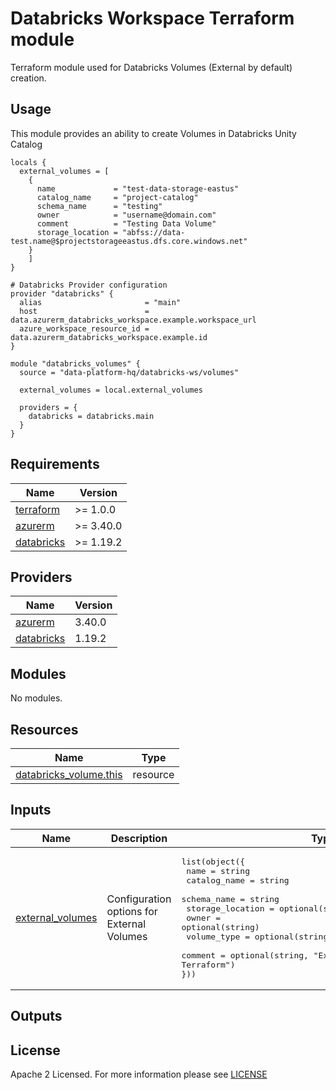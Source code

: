 # Databricks Workspace Terraform module
Terraform module used for Databricks Volumes (External by default) creation.

## Usage
This module provides an ability to create Volumes in Databricks Unity Catalog

```hcl
locals {
  external_volumes = [
    {
      name             = "test-data-storage-eastus"
      catalog_name     = "project-catalog"
      schema_name      = "testing"
      owner            = "username@domain.com"
      comment          = "Testing Data Volume"
      storage_location = "abfss://data-test.name@$projectstorageeastus.dfs.core.windows.net"
    }
    ]
}

# Databricks Provider configuration
provider "databricks" {
  alias                       = "main"
  host                        = data.azurerm_databricks_workspace.example.workspace_url
  azure_workspace_resource_id = data.azurerm_databricks_workspace.example.id
}

module "databricks_volumes" {
  source = "data-platform-hq/databricks-ws/volumes"

  external_volumes = local.external_volumes

  providers = {
    databricks = databricks.main
  }
}
```
<!-- BEGIN_TF_DOCS -->
## Requirements

| Name                                                                         | Version   |
| ---------------------------------------------------------------------------- |-----------|
| <a name="requirement_terraform"></a> [terraform](#requirement\_terraform)    | >= 1.0.0  |
| <a name="requirement_azurerm"></a> [azurerm](#requirement\_azurerm)          | >= 3.40.0 |
| <a name="requirement_databricks"></a> [databricks](#requirement\_databricks) | >= 1.19.2 |

## Providers

| Name                                                                   | Version |
| ---------------------------------------------------------------------- |---------|
| <a name="provider_azurerm"></a> [azurerm](#provider\_azurerm)          | 3.40.0  |
| <a name="provider_databricks"></a> [databricks](#provider\_databricks) | 1.19.2  |

## Modules

No modules.

## Resources

| Name                                                                                                                   | Type     |
|------------------------------------------------------------------------------------------------------------------------| -------- |
| [databricks_volume.this](https://registry.terraform.io/providers/databricks/databricks/latest/docs/resources/volume)   | resource |

## Inputs

| Name                                                                                 | Description                                | Type                                                                                                                                                                                                                                                                                                                                                     | Default | Required |
|--------------------------------------------------------------------------------------|--------------------------------------------|----------------------------------------------------------------------------------------------------------------------------------------------------------------------------------------------------------------------------------------------------------------------------------------------------------------------------------------------------------|---------|:--------:|
| <a name="input_external_volumes"></a> [external\_volumes](#input\_external\_volumes) | Configuration options for External Volumes | <pre>list(object({<br>  name             = string<br>  catalog_name     = string<br>  schema_name      = string<br>  storage_location = optional(string)<br>  owner            = optional(string)<br>  volume_type      = optional(string, "EXTERNAL")<br>  comment          = optional(string, "External volume provisioned by Terraform")<br>}))</pre> | []      |    no    |



## Outputs

<!-- END_TF_DOCS -->

## License

Apache 2 Licensed. For more information please see [LICENSE](https://github.com/data-platform-hq/terraform-databricks-volumes/blob/main/LICENSE)
